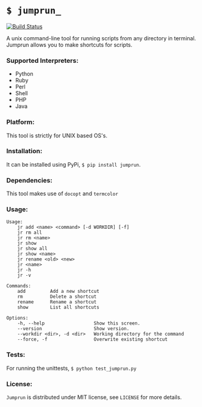 `$ jumprun_`
=============
[![Build Status](https://travis-ci.org/itsnauman/jumprun.svg?branch=master)](https://travis-ci.org/itsnauman/jumprun)

A unix command-line tool for running scripts from any directory in terminal. Jumprun allows you to make shortcuts for scripts.

### Supported Interpreters:

 - Python
 - Ruby
 - Perl
 - Shell
 - PHP
 - Java

### Platform:

This tool is strictly for UNIX based OS's.

### Installation:

It can be installed using PyPi, `$ pip install jumprun`.

### Dependencies:

This tool makes use of `docopt` and `termcolor`

### Usage:
```
Usage:
    jr add <name> <command> [-d WORKDIR] [-f]
    jr rm all
    jr rm <name>
    jr show
    jr show all
    jr show <name>
    jr rename <old> <new>
    jr <name>
    jr -h
    jr -v

Commands:
    add         Add a new shortcut
    rm          Delete a shortcut
    rename      Rename a shortcut
    show        List all shortcuts

Options:
    -h, --help                  Show this screen.
    --version                   Show version.
    --workdir <dir>, -d <dir>   Working directory for the command
    --force, -f                 Overwrite existing shortcut
```

### Tests:
For running the unittests, `$ python test_jumprun.py` 

### License:
`Jumprun` is distributed under MIT license, see `LICENSE` for more details.
